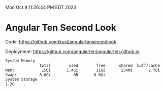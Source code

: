 Mon Oct  9 11:26:44 PM EDT 2023

# Angular Ten Second Look

Code: https://github.com/kusl/angulartensecondlook

Deployment: https://github.com/angularten/angularten.github.io

```bash
System Memory
               total        used        free      shared  buff/cache   available
Mem:            15Gi       1.4Gi        11Gi       234Mi       2.7Gi        13Gi
Swap:          8.0Gi          0B       8.0Gi
System Storage
1.2G	.
```
